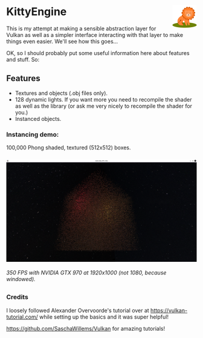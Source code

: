 # <img src="./Textures/Kitty512.png" alt="Rawr!" height="64px" align="right"> KittyEngine
This is my attempt at making a sensible abstraction layer for Vulkan as well as a simpler interface interacting with that layer to make things even easier. We'll see how this goes...

OK, so I should probably put some useful information here about features and stuff. So:

## Features

* Textures and objects (.obj files only).
* 128 dynamic lights. If you want more you need to recompile the shader as well as the library (or ask me very nicely to recompile the shader for you.)
* Instanced objects.

### Instancing demo:

100,000 Phong shaded, textured (512x512) boxes.

### <img src="./Screenshots/100K_Boxes.png" alt="" width="720px">

_350 FPS with NVIDIA GTX 970 at 1920x1000 (not 1080, because windowed)._

##

### Credits

I loosely followed Alexander Overvoorde's tutorial over at https://vulkan-tutorial.com/ while setting up the basics and it was super helpful!

https://github.com/SaschaWillems/Vulkan for amazing tutorials!
